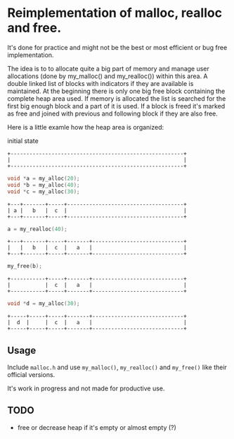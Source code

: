 
# Reimplementation of malloc, realloc and free.

It's done for practice and might not be the best or most efficient or bug
free implementation.

The idea is to to allocate quite a big part of memory and manage user
allocations (done by my_malloc() and my_realloc()) within this area.
A double linked list of blocks with indicators if they are available is
maintained. At the beginning there is only one big free block containing
the complete heap area used. If memory is allocated the list is searched
for the first big enough block and a part of it is used.
If a block is freed it's marked as free and joined with previous and
following block if they are also free.

Here is a little examle how the heap area is organized:

initial state
```
+-------------------------------------------------------+
|                                                       |
+-------------------------------------------------------+
```

```c
void *a = my_alloc(20);
void *b = my_alloc(40);
void *c = my_alloc(30);
```
```
+---+-------+-----+-------------------------------------+
| a |   b   |  c  |                                     |
+---+-------+-----+-------------------------------------+
```

```c
a = my_realloc(40);
```
```
+---+-------+-----+-------+-----------------------------+
|   |   b   |  c  |   a   |                             |
+---+-------+-----+-------+-----------------------------+
```

```c
my_free(b);
```
```
+-----------+-----+-------+-----------------------------+
|           |  c  |   a   |                             |
+-----------+-----+-------+-----------------------------+
```

```c
void *d = my_alloc(30);
```
```
+-----+-----+-----+-------+-----------------------------+
|  d  |     |  c  |   a   |                             |
+-----+-----+-----+-------+-----------------------------+
```

## Usage
Include ``malloc.h`` and use ``my_malloc()``, ``my_realloc()`` and 
``my_free()`` like their official versions.

It's work in progress and not made for productive use.

## TODO
- free or decrease heap if it's empty or almost empty (?)
